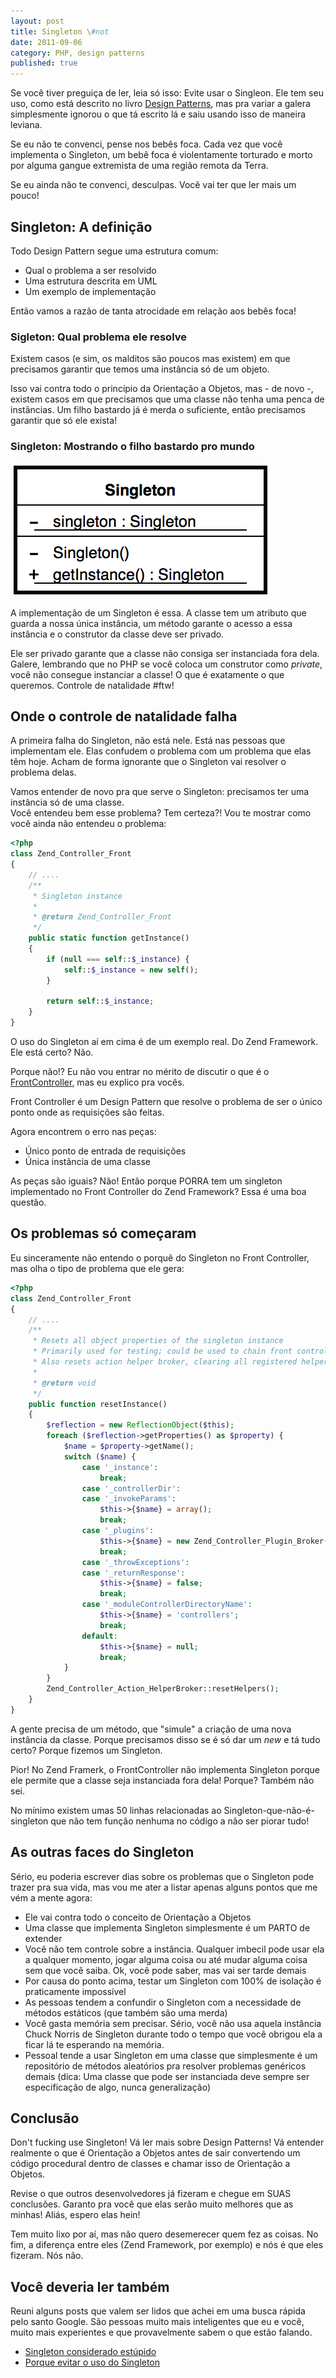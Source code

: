 ```yaml
---
layout: post
title: Singleton \#not
date: 2011-09-06
category: PHP, design patterns
published: true
---
```


Se você tiver preguiça de ler, leia só isso: Evite usar o Singleon. Ele
tem seu uso, como está descrito no livro [Design
Patterns](http://www.amazon.com/o/asin/0201633612), mas pra variar a
galera simplesmente ignorou o que tá escrito lá e saiu usando isso de
maneira leviana.

Se eu não te convenci, pense nos bebês foca. Cada vez que você
implementa o Singleton, um bebê foca é violentamente torturado e morto
por alguma gangue extremista de uma região remota da Terra.

Se eu ainda não te convenci, desculpas. Você vai ter que ler mais um
pouco!

## Singleton: A definição

Todo Design Pattern segue uma estrutura comum:

-   Qual o problema a ser resolvido
-   Uma estrutura descrita em UML
-   Um exemplo de implementação

Então vamos a razão de tanta atrocidade em relação aos bebês foca!

### Sigleton: Qual problema ele resolve

Existem casos (e sim, os malditos são poucos mas existem) em que
precisamos garantir que temos uma instância só de um objeto.

Isso vai contra todo o princípio da Orientação a Objetos, mas - de novo
-, existem casos em que precisamos que uma classe não tenha uma penca de
instâncias. Um filho bastardo já é merda o suficiente, então precisamos
garantir que só ele exista!

### Singleton: Mostrando o filho bastardo pro mundo

![Diagrama de Classe: Implementação de um Singleton](/res/img/singleton-uml.png "Diagrama de Classe: Implementação de um Singleton")

A implementação de um Singleton é essa. A classe tem um atributo que
guarda a nossa única instância, um método garante o acesso a essa
instância e o construtor da classe deve ser privado.

Ele ser privado garante que a classe não consiga ser instanciada fora
dela. Galere, lembrando que no PHP se você coloca um construtor como
*private*, você não consegue instanciar a classe! O que é exatamente o
que queremos. Controle de natalidade \#ftw!

## Onde o controle de natalidade falha

A primeira falha do Singleton, não está nele. Está nas pessoas que
implementam ele. Elas confudem o problema com um problema que elas têm
hoje. Acham de forma ignorante que o Singleton vai resolver o problema
delas.

Vamos entender de novo pra que serve o Singleton: precisamos ter uma
instância só de uma classe.\
Você entendeu bem esse problema? Tem certeza?! Vou te mostrar como você
ainda não entendeu o problema:

```php
<?php
class Zend_Controller_Front
{
    // ....
    /**
     * Singleton instance
     *
     * @return Zend_Controller_Front
     */
    public static function getInstance()
    {
        if (null === self::$_instance) {
            self::$_instance = new self();
        }

        return self::$_instance;
    }
}
```

O uso do Singleton aí em cima é de um exemplo real. Do Zend Framework.
Ele está certo? Não.

Porque não!? Eu não vou entrar no mérito de discutir o que é o
[FrontController](http://java.sun.com/blueprints/patterns/FrontController.html),
mas eu explico pra vocês.

Front Controller é um Design Pattern que resolve o problema de ser o
único ponto onde as requisições são feitas.

Agora encontrem o erro nas peças:

-   Único ponto de entrada de requisições
-   Única instância de uma classe

As peças são iguais? Não! Então porque PORRA tem um singleton
implementado no Front Controller do Zend Framework? Essa é uma boa
questão.

## Os problemas só começaram

Eu sinceramente não entendo o porquê do Singleton no Front Controller,
mas olha o tipo de problema que ele gera:

```php
<?php
class Zend_Controller_Front
{
    // ....
    /**
     * Resets all object properties of the singleton instance
     * Primarily used for testing; could be used to chain front controllers.
     * Also resets action helper broker, clearing all registered helpers.
     *
     * @return void
     */
    public function resetInstance()
    {
        $reflection = new ReflectionObject($this);
        foreach ($reflection->getProperties() as $property) {
            $name = $property->getName();
            switch ($name) {
                case '_instance':
                    break;
                case '_controllerDir':
                case '_invokeParams':
                    $this->{$name} = array();
                    break;
                case '_plugins':
                    $this->{$name} = new Zend_Controller_Plugin_Broker();
                    break;
                case '_throwExceptions':
                case '_returnResponse':
                    $this->{$name} = false;
                    break;
                case '_moduleControllerDirectoryName':
                    $this->{$name} = 'controllers';
                    break;
                default:
                    $this->{$name} = null;
                    break;
            }
        }
        Zend_Controller_Action_HelperBroker::resetHelpers();
    }
}
```

A gente precisa de um método, que "simule" a criação de uma nova
instância da classe. Porque precisamos disso se é só dar um *new* e tá
tudo certo? Porque fizemos um Singleton.

Pior! No Zend Framerk, o FrontController não implementa Singleton porque
ele permite que a classe seja instanciada fora dela! Porque? Também não
sei.

No mínimo existem umas 50 linhas relacionadas ao
Singleton-que-não-é-singleton que não tem função nenhuma no código a não
ser piorar tudo!

## As outras faces do Singleton

Sério, eu poderia escrever dias sobre os problemas que o Singleton pode
trazer pra sua vida, mas vou me ater a listar apenas alguns pontos que
me vém a mente agora:

-   Ele vai contra todo o conceito de Orientação a Objetos
-   Uma classe que implementa Singleton simplesmente é um PARTO de
    extender
-   Você não tem controle sobre a instância. Qualquer imbecil pode usar
    ela a qualquer momento, jogar alguma coisa ou até mudar alguma coisa
    sem que você saiba. Ok, você pode saber, mas vai ser tarde demais
-   Por causa do ponto acima, testar um Singleton com 100% de isolação é
    praticamente impossível
-   As pessoas tendem a confundir o Singleton com a necessidade de
    métodos estáticos (que também são uma merda)
-   Você gasta memória sem precisar. Sério, você não usa aquela
    instância Chuck Norris de Singleton durante todo o tempo que você
    obrigou ela a ficar lá te esperando na memória.
-   Pessoal tende a usar Singleton em uma classe que simplesmente é um
    repositório de métodos aleatórios pra resolver problemas genéricos
    demais (dica: Uma classe que pode ser instanciada deve sempre ser
    especificação de algo, nunca generalização)

## Conclusão

Don't fucking use Singleton! Vá ler mais sobre Design Patterns! Vá
entender realmente o que é Orientação a Objetos antes de sair
convertendo um código procedural dentro de classes e chamar isso de
Orientação a Objetos.

Revise o que outros desenvolvedores já fizeram e chegue em SUAS
conclusões. Garanto pra você que elas serão muito melhores que as
minhas! Aliás, espero elas hein!

Tem muito lixo por aí, mas não quero desemerecer quem fez as coisas. No
fim, a diferença entre eles (Zend Framework, por exemplo) e nós é que
eles fizeram. Nós não.

## Você deveria ler também

Reuni alguns posts que valem ser lidos que achei em uma busca rápida
pelo santo Google. São pessoas muito mais inteligentes que eu e você,
muito mais experientes e que provavelmente sabem o que estão falando.

-   [Singleton considerado
    estúpido](https://sites.google.com/site/steveyegge2/singleton-considered-stupid)
-   [Porque evitar o uso do
    Singleton](http://www.as3dp.com/2008/11/26/we-don%E2%80%99t-need-no-stinkin%E2%80%99-singletons-why-to-avoid-the-singleton-pattern-in-actionscript-30-programming)

